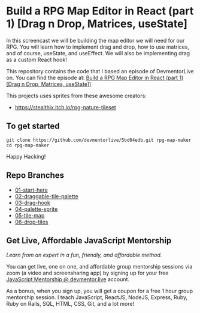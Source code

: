# Build a RPG Map Editor in React (part 1) [Drag n Drop, Matrices, useState]

In this screencast we will be building the map editor we will need for our RPG. You will learn how to implement drag and drop, how to use matrices, and of course, useState, and useEffect. We will also be implementing drag as a custom React hook!

This repository contains the code that I based an episode of DevmentorLive on. You can find the episode at: [Build a RPG Map Editor in React (part 1) [Drag n Drop, Matrices, useState])](https://devmentor.live/screencasts/build-a-rpg-map-editor-in-react-part-1-drag-n-drop-matrices-usestate)

This projects uses sprites from these awesome creators:

- https://stealthix.itch.io/rpg-nature-tileset

## To get started

```
git clone https://github.com/devmentorlive/5bd04edb.git rpg-map-maker
cd rpg-map-maker
```

Happy Hacking!

## Repo Branches

- [01-start-here](https://github.com/devmentorlive/5bd04edb)
- [02-draggable-tile-palette](https://github.com/devmentorlive/5bd04edb/tree/02-draggable-tile-palette)
- [03-drag-hook](https://github.com/devmentorlive/5bd04edb/tree/03-drag-hook)
- [04-palette-sprite](https://github.com/devmentorlive/5bd04edb/tree/04-palette-sprite)
- [05-tile-map](https://github.com/devmentorlive/5bd04edb/tree/05-tile-map)
- [06-drop-tiles](https://github.com/devmentorlive/5bd04edb/tree/06-drop-tiles)

## Get Live, Affordable JavaScript Mentorship

_Learn from an expert in a fun, friendly, and affordable method._

You can get live, one on one, and affordable group mentorship sessions via zoom (a video and screensharing app) by signing up for your free [JavaScript Mentorship @ devmentor.live](https://devmentor.live/?utm_source=github&utm_medium=repo&utm_campaign=prototyping-a-node-graph-based-interface-using-reactjs) account.

As a bonus, when you sign up, you will get a coupon for a free 1 hour group mentorship session. I teach JavaScript, ReactJS, NodeJS, Express, Ruby, Ruby on Rails, SQL, HTML, CSS, Git, and a lot more!
